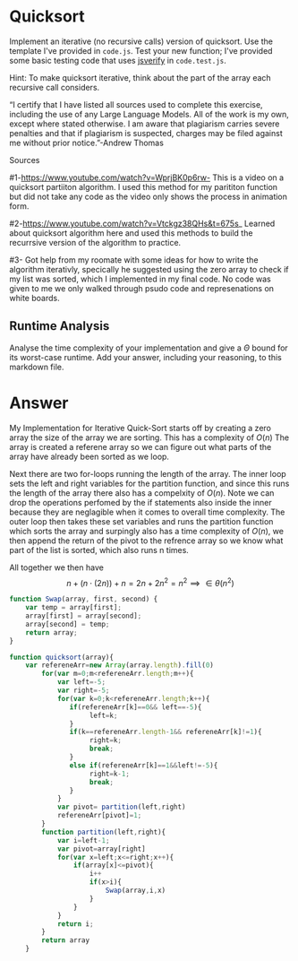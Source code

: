 # Quicksort

Implement an iterative (no recursive calls) version of quicksort. Use the
template I've provided in `code.js`. Test your new function; I've provided some
basic testing code that uses [jsverify](https://jsverify.github.io/) in
`code.test.js`.

Hint: To make quicksort iterative, think about the part of the array each
recursive call considers.

“I certify that I have listed all sources used to complete this exercise, including the use
of any Large Language Models. All of the work is my own, except where stated
otherwise. I am aware that plagiarism carries severe penalties and that if plagiarism is
suspected, charges may be filed against me without prior notice.”-Andrew Thomas

Sources

#1-https://www.youtube.com/watch?v=WprjBK0p6rw- This is a video on a quicksort partiiton algorithm. I used this method for my parititon function but did not take any code as the video only shows the process in animation form.

#2-https://www.youtube.com/watch?v=Vtckgz38QHs&t=675s_ Learned about quicksort algorithm here and used this methods to build the recurrsive version of the algorithm to practice. 

#3- Got help from my roomate with some ideas for how to write the algorithm iterativly, specically he suggested using the zero array to check if my list was sorted, which I implemented in my final code. No code was given to me we only walked through psudo code and represenations on white boards.


## Runtime Analysis

Analyse the time complexity of your implementation and give a $\Theta$ bound for
its worst-case runtime. Add your answer, including your reasoning, to this
markdown file.

# Answer

My Implementation for Iterative Quick-Sort starts off by creating a zero array the size of the array we are sorting. This has a complexity of $O(n)$ The array is created a referene array so we can figure out what parts of the array have already been sorted as we loop. 

Next there are two for-loops running the length of the array. The inner loop sets the left and right variables for the partition function, and since this runs the length of the array there  also has a compelxity of $O(n)$. Note we can drop the operations perfomed by the if statements also inside the inner because they are neglagible when it comes to overall time complexity. The outer loop then takes these set variables and runs the partition function which sorts the array and surpingly also has a time complexity of $O(n)$, we then append the return of the pivot to the refrence array so we know what part of the list is sorted, which also runs n times.

All together we then have $$n+(n\cdot (2n))+n=2n+2n^2=n^2\implies \in \theta(n^2)$$


```Javascript
function Swap(array, first, second) {
    var temp = array[first];
    array[first] = array[second];
    array[second] = temp;
    return array;
}

function quicksort(array){
    var refereneArr=new Array(array.length).fill(0)
        for(var m=0;m<refereneArr.length;m++){
            var left=-5;
            var right=-5;
            for(var k=0;k<refereneArr.length;k++){
               if(refereneArr[k]==0&& left==-5){
                    left=k;
               }
               if(k==refereneArr.length-1&& refereneArr[k]!=1){
                    right=k;
                    break;
               }
               else if(refereneArr[k]==1&&left!=-5){
                    right=k-1;
                    break; 
               }
            }
            var pivot= partition(left,right)
            refereneArr[pivot]=1;
        }
        function partition(left,right){
            var i=left-1;
            var pivot=array[right]
            for(var x=left;x<=right;x++){
                if(array[x]<=pivot){
                    i++
                    if(x>i){
                        Swap(array,i,x)
                    }
                }
            }
            return i;
        }
        return array
    }
```
